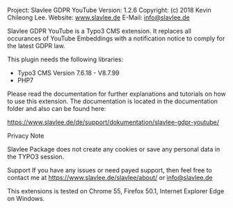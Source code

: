 Project: Slavlee GDPR YouTube
Version: 1.2.6
Copyright: (c) 2018 Kevin Chileong Lee.
Website: www.slavlee.de
E-Mail: info@slavlee.de

Slavlee GDPR YouTube is a Typo3 CMS extension. It replaces all occurances of YouTube Embeddings with a notification notice to comply 
for the latest GDPR law.

This plugin needs the following libraries:

- Typo3 CMS Version 7.6.18 - V8.7.99
- PHP7

Please read the documentation for further explanations and tutorials on how to use this extension. 
The documentation is located in the documentation folder and also can be found here:

https://www.slavlee.de/de/support/dokumentation/slavlee-gdpr-youtube/

Privacy Note

Slavlee Package does not create any cookies or save any personal data in the TYPO3 session.

Support
If you have any issues or need payed support, then feel free to contact me at https://www.slavlee.de/slavlee/about/ or info@slavlee.de

This extensions is tested on Chrome 55, Firefox 50.1, Internet Explorer Edge on Windows.
